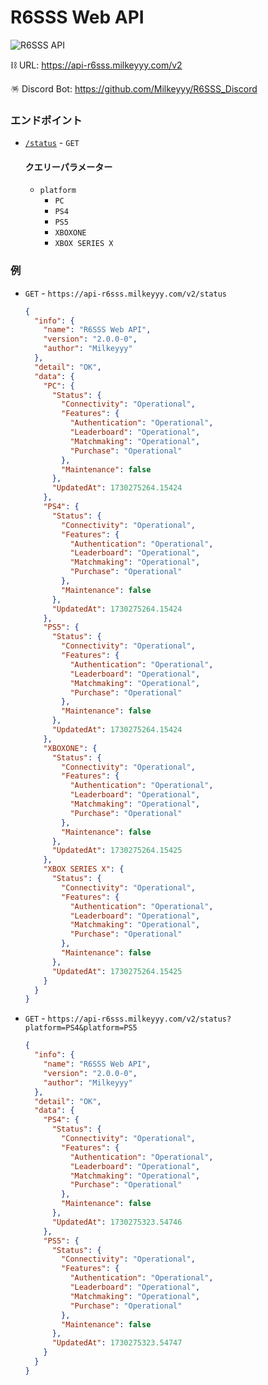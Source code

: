 # R6SSS Web API
![R6SSS API](https://cronitor.io/badges/MAB0MW/production/nU_tW7xGKHIHVxRrspK61JDTEP0.svg)

⛓️ URL: https://api-r6sss.milkeyyy.com/v2

🪅 Discord Bot: https://github.com/Milkeyyy/R6SSS_Discord

### エンドポイント
- [`/status`](https://api-r6sss.milkeyyy.com/v2/status) - `GET`
  #### クエリーパラメーター
  - `platform`
    - `PC`
    - `PS4`
    - `PS5`
    - `XBOXONE`
    - `XBOX SERIES X`

### 例
- `GET` - `https://api-r6sss.milkeyyy.com/v2/status`
  ```json
  {
    "info": {
      "name": "R6SSS Web API",
      "version": "2.0.0-0",
      "author": "Milkeyyy"
    },
    "detail": "OK",
    "data": {
      "PC": {
        "Status": {
          "Connectivity": "Operational",
          "Features": {
            "Authentication": "Operational",
            "Leaderboard": "Operational",
            "Matchmaking": "Operational",
            "Purchase": "Operational"
          },
          "Maintenance": false
        },
        "UpdatedAt": 1730275264.15424
      },
      "PS4": {
        "Status": {
          "Connectivity": "Operational",
          "Features": {
            "Authentication": "Operational",
            "Leaderboard": "Operational",
            "Matchmaking": "Operational",
            "Purchase": "Operational"
          },
          "Maintenance": false
        },
        "UpdatedAt": 1730275264.15424
      },
      "PS5": {
        "Status": {
          "Connectivity": "Operational",
          "Features": {
            "Authentication": "Operational",
            "Leaderboard": "Operational",
            "Matchmaking": "Operational",
            "Purchase": "Operational"
          },
          "Maintenance": false
        },
        "UpdatedAt": 1730275264.15424
      },
      "XBOXONE": {
        "Status": {
          "Connectivity": "Operational",
          "Features": {
            "Authentication": "Operational",
            "Leaderboard": "Operational",
            "Matchmaking": "Operational",
            "Purchase": "Operational"
          },
          "Maintenance": false
        },
        "UpdatedAt": 1730275264.15425
      },
      "XBOX SERIES X": {
        "Status": {
          "Connectivity": "Operational",
          "Features": {
            "Authentication": "Operational",
            "Leaderboard": "Operational",
            "Matchmaking": "Operational",
            "Purchase": "Operational"
          },
          "Maintenance": false
        },
        "UpdatedAt": 1730275264.15425
      }
    }
  }
  ```

- `GET` - `https://api-r6sss.milkeyyy.com/v2/status?platform=PS4&platform=PS5`
  ```json
  {
    "info": {
      "name": "R6SSS Web API",
      "version": "2.0.0-0",
      "author": "Milkeyyy"
    },
    "detail": "OK",
    "data": {
      "PS4": {
        "Status": {
          "Connectivity": "Operational",
          "Features": {
            "Authentication": "Operational",
            "Leaderboard": "Operational",
            "Matchmaking": "Operational",
            "Purchase": "Operational"
          },
          "Maintenance": false
        },
        "UpdatedAt": 1730275323.54746
      },
      "PS5": {
        "Status": {
          "Connectivity": "Operational",
          "Features": {
            "Authentication": "Operational",
            "Leaderboard": "Operational",
            "Matchmaking": "Operational",
            "Purchase": "Operational"
          },
          "Maintenance": false
        },
        "UpdatedAt": 1730275323.54747
      }
    }
  }
  ```
